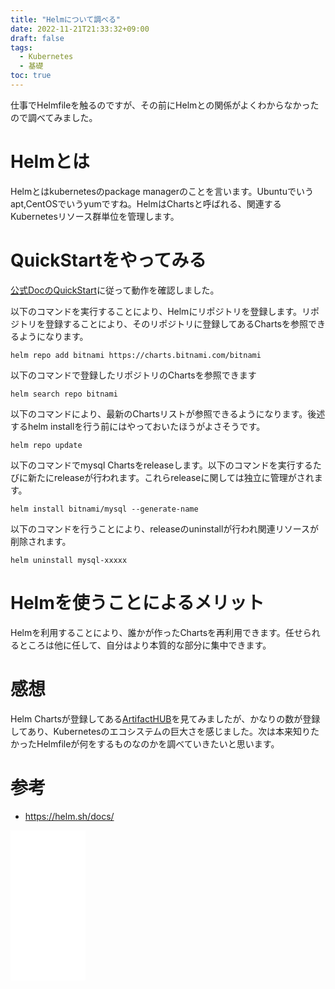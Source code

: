 ```yaml
---
title: "Helmについて調べる"
date: 2022-11-21T21:33:32+09:00
draft: false
tags:
  - Kubernetes
  - 基礎
toc: true
---
```

仕事でHelmfileを触るのですが、その前にHelmとの関係がよくわからなかったので調べてみました。
<!--more-->
# Helmとは
Helmとはkubernetesのpackage managerのことを言います。Ubuntuでいうapt,CentOSでいうyumですね。HelmはChartsと呼ばれる、関連するKubernetesリソース群単位を管理します。
# QuickStartをやってみる
[公式DocのQuickStart](https://helm.sh/docs/intro/quickstart/)に従って動作を確認しました。

以下のコマンドを実行することにより、Helmにリポジトリを登録します。リポジトリを登録することにより、そのリポジトリに登録してあるChartsを参照できるようになります。
```
helm repo add bitnami https://charts.bitnami.com/bitnami
```
以下のコマンドで登録したリポジトリのChartsを参照できます
```
helm search repo bitnami
```
以下のコマンドにより、最新のChartsリストが参照できるようになります。後述するhelm installを行う前にはやっておいたほうがよさそうです。
```
helm repo update
```
以下のコマンドでmysql Chartsをreleaseします。以下のコマンドを実行するたびに新たにreleaseが行われます。これらreleaseに関しては独立に管理がされます。
```
helm install bitnami/mysql --generate-name
```
以下のコマンドを行うことにより、releaseのuninstallが行われ関連リソースが削除されます。
```
helm uninstall mysql-xxxxx 
```
# Helmを使うことによるメリット
Helmを利用することにより、誰かが作ったChartsを再利用できます。任せられるところは他に任して、自分はより本質的な部分に集中できます。
# 感想
Helm Chartsが登録してある[ArtifactHUB](https://artifacthub.io/packages/search?kind=0)を見てみましたが、かなりの数が登録してあり、Kubernetesのエコシステムの巨大さを感じました。次は本来知りたかったHelmfileが何をするものなのかを調べていきたいと思います。
# 参考
- https://helm.sh/docs/
<iframe sandbox="allow-popups allow-scripts allow-modals allow-forms allow-same-origin" style="width:120px;height:240px;" marginwidth="0" marginheight="0" scrolling="no" frameborder="0" src="//rcm-fe.amazon-adsystem.com/e/cm?lt1=_blank&bc1=000000&IS2=1&bg1=FFFFFF&fc1=000000&lc1=0000FF&t=naoeng-22&language=en_US&o=9&p=8&l=as4&m=amazon&f=ifr&ref=as_ss_li_til&asins=B08FZX8PYW&linkId=e0a4ea937867cc0a3978b670cdfa7eb9"></iframe>
